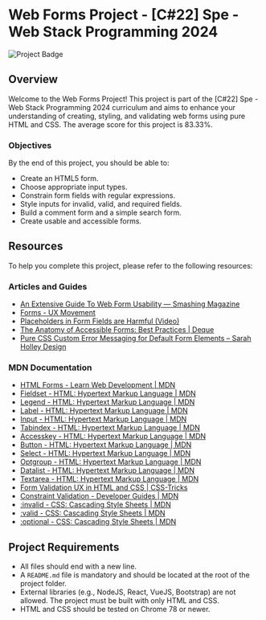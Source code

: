 # Web Forms Project - [C#22] Spe - Web Stack Programming 2024

![Project Badge](https://img.shields.io/badge/Project%20Status-In%20Progress-red)

## Overview

Welcome to the Web Forms Project! This project is part of the [C#22] Spe - Web Stack Programming 2024 curriculum and aims to enhance your understanding of creating, styling, and validating web forms using pure HTML and CSS. The average score for this project is 83.33%.

### Objectives

By the end of this project, you should be able to:

- Create an HTML5 form.
- Choose appropriate input types.
- Constrain form fields with regular expressions.
- Style inputs for invalid, valid, and required fields.
- Build a comment form and a simple search form.
- Create usable and accessible forms.

## Resources

To help you complete this project, please refer to the following resources:

### Articles and Guides

- [An Extensive Guide To Web Form Usability — Smashing Magazine](https://www.smashingmagazine.com/2017/11/web-form-usability/)
- [Forms - UX Movement](https://uxmovement.com/forms/)
- [Placeholders in Form Fields are Harmful (Video)](https://www.youtube.com/watch?v=8tKqCK05Dxw)
- [The Anatomy of Accessible Forms: Best Practices | Deque](https://www.deque.com/blog/the-anatomy-of-accessible-forms-best-practices/)
- [Pure CSS Custom Error Messaging for Default Form Elements – Sarah Holley Design](https://www.sarahholley.co.uk/blog/css-custom-error-messaging/)

### MDN Documentation

- [HTML Forms - Learn Web Development | MDN](https://developer.mozilla.org/en-US/docs/Learn/HTML/Forms)
- [Fieldset - HTML: Hypertext Markup Language | MDN](https://developer.mozilla.org/en-US/docs/Web/HTML/Element/fieldset)
- [Legend - HTML: Hypertext Markup Language | MDN](https://developer.mozilla.org/en-US/docs/Web/HTML/Element/legend)
- [Label - HTML: Hypertext Markup Language | MDN](https://developer.mozilla.org/en-US/docs/Web/HTML/Element/label)
- [Input - HTML: Hypertext Markup Language | MDN](https://developer.mozilla.org/en-US/docs/Web/HTML/Element/input)
- [Tabindex - HTML: Hypertext Markup Language | MDN](https://developer.mozilla.org/en-US/docs/Web/HTML/Global_Attributes/tabindex)
- [Accesskey - HTML: Hypertext Markup Language | MDN](https://developer.mozilla.org/en-US/docs/Web/HTML/Global_Attributes/accesskey)
- [Button - HTML: Hypertext Markup Language | MDN](https://developer.mozilla.org/en-US/docs/Web/HTML/Element/button)
- [Select - HTML: Hypertext Markup Language | MDN](https://developer.mozilla.org/en-US/docs/Web/HTML/Element/select)
- [Optgroup - HTML: Hypertext Markup Language | MDN](https://developer.mozilla.org/en-US/docs/Web/HTML/Element/optgroup)
- [Datalist - HTML: Hypertext Markup Language | MDN](https://developer.mozilla.org/en-US/docs/Web/HTML/Element/datalist)
- [Textarea - HTML: Hypertext Markup Language | MDN](https://developer.mozilla.org/en-US/docs/Web/HTML/Element/textarea)
- [Form Validation UX in HTML and CSS | CSS-Tricks](https://css-tricks.com/form-validation/)
- [Constraint Validation - Developer Guides | MDN](https://developer.mozilla.org/en-US/docs/Web/HTML/Constraint_validation)
- [:invalid - CSS: Cascading Style Sheets | MDN](https://developer.mozilla.org/en-US/docs/Web/CSS/:invalid)
- [:valid - CSS: Cascading Style Sheets | MDN](https://developer.mozilla.org/en-US/docs/Web/CSS/:valid)
- [:optional - CSS: Cascading Style Sheets | MDN](https://developer.mozilla.org/en-US/docs/Web/CSS/:optional)

## Project Requirements

- All files should end with a new line.
- A `README.md` file is mandatory and should be located at the root of the project folder.
- External libraries (e.g., NodeJS, React, VueJS, Bootstrap) are not allowed. The project must be built with only HTML and CSS.
- HTML and CSS should be tested on Chrome 78 or newer.
